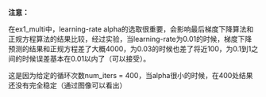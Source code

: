 **注意：**

在ex1_multi中，learning-rate alpha的选取很重要，会影响最后梯度下降算法和正规方程算法的结果比较，经过实验，当learning-rate为0.01的时候，梯度下降预测的结果和正规方程差了大概4000，为0.03的时候也差了将近100，为0.1到1之间的时候误差基本在0.01以内了（可以接受）。

这是因为给定的循环次数num_iters = 400，当alpha很小的时候，在400处结果还没有完全稳定（通过图像可以看出）